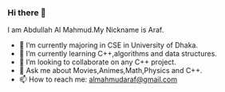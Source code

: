 ### Hi there 👋
I am Abdullah Al Mahmud.My Nickname is Araf.

- 🔭 I’m currently majoring in CSE in University of Dhaka.
- 🌱 I’m currently learning C++,algorithms and data structures. 
- 👯 I’m looking to collaborate on any C++ project.
- 💬 Ask me about Movies,Animes,Math,Physics and C++.
- 📫 How to reach me: almahmudaraf@gmail.com
                      
